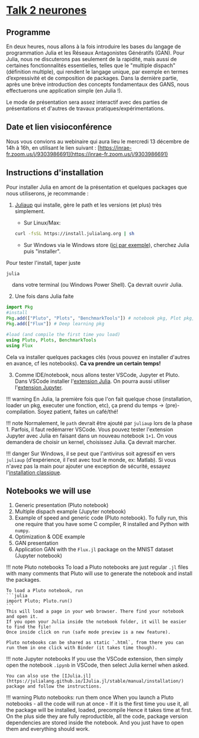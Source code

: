 # [Talk 2 neurones](https://reseau2neurones.mathnum.inrae.fr/node/10)

## Programme

En deux heures, nous allons à la fois introduire les bases du langage de programmation Julia et les Réseaux Antagonistes Génératifs (GAN). Pour Julia, nous ne discuterons pas seulement de la rapidité, mais aussi de certaines fonctionnalités essentielles, telles que le "multiple dispach" (définition multiple), qui rendent le langage unique, par exemple en termes d’expressivité et de composition de packages.
Dans la dernière partie, après une brève introduction des concepts fondamentaux des GANS, nous effectuerons une application simple (en Julia !).

Le mode de présentation sera assez interactif avec des parties de présentations et d'autres de travaux pratiques/expérimentations.

## Date et lien visioconférence

Nous vous convions au webinaire qui aura lieu le mercredi 13 décembre de 14h à 16h, en utilisant le lien suivant : [https://inrae-fr.zoom.us/j/9303986691](https://inrae-fr.zoom.us/j/9303986691)

## Instructions d'installation

Pour installer Julia en amont de la présentation et quelques packages que nous utiliserons, je recommande :

1. [Juliaup](https://github.com/JuliaLang/juliaup) qui installe, gère le path et les versions (et plus) très simplement.
    - Sur Linux/Max:

    ```bash
    curl -fsSL https://install.julialang.org | sh
    ```

    - Sur Windows via le Windows store ([ici par exemple](https://apps.microsoft.com/detail/julia/9NJNWW8PVKMN?hl=fr-fr&gl=FR&rtc=1)), cherchez Julia puis "installer".

Pour tester l'install, taper juste

```bash
julia
```

    dans votre terminal (ou Windows Power Shell). Ça devrait ouvrir Julia.

2. Une fois dans Julia faite

```julia
import Pkg
#install
Pkg.add(["Pluto", "Plots", "BenchmarkTools"]) # notebook pkg, Plot pkg, timing pkg
Pkg.add(["Flux"]) # Deep learning pkg

#load (and compile the first time you load)
using Pluto, Plots, BenchmarkTools
using Flux
```

Cela va installer quelques packages clés (vous pouvez en installer d'autres en avance, cf les notebooks). **Ca va prendre un certain temps!**

3. Comme IDE/notebook, nous allons tester VSCode, Jupyter et Pluto.
Dans VSCode installer l'[extension Julia](https://marketplace.visualstudio.com/items?itemName=julialang.language-julia). On pourra aussi utiliser l'[extension Jupyter](https://marketplace.visualstudio.com/items?itemName=ms-toolsai.jupyter).

!!! warning
    En Julia, la première fois que l'on fait quelque chose (installation, loader un pkg, executer une fonction, etc), ça prend du temps -> (pre)-compilation. Soyez patient, faites un café/thé!

!!! note
    Normalement, le `path` devrait être ajouté par `juliaup` lors de la phase 1. Parfois, il faut redémarrer VSCode. Vous pouvez tester l'extension Jupyter avec Julia en faisant dans un nouveau notebook `1+1`. On vous demandera de choisir un kernel, choisissez Julia. Ça devrait marcher.

!!! danger
    Sur Windows, il se peut que l'antivirus soit agressif en vers `juliaup` (d'expérience, il l'est avec tout le monde, ex: Matlab). Si vous n'avez pas la main pour ajouter une exception de sécurité, essayez l'[installation classique](https://julialang.org/downloads/).

## Notebooks we will use

1. Generic presentation (Pluto notebook)
2. Multiple dispach example (Jupyter notebook)
3. Example of speed and generic code (Pluto notebook). To fully run, this one require that you have some C compiler, R installed and Python with `numpy`.
4. Optimization & ODE example
5. GAN presentation
6. Application GAN with the `Flux.jl` package on the MNIST dataset (Jupyter notebook)

!!! note Pluto notebooks
    To load a Pluto notebooks are just regular `.jl` files with many comments that Pluto will use to generate the notebook and install the packages.

    To load a Pluto notebook, run
    ```julia
    import Pluto; Pluto.run()
    ```
    This will load a page in your web browser. There find your notebook and open it. 
    If you open your Julia inside the notebook folder, it will be easier to find the file!
    Once inside click on run (safe mode preview is a new feature). 
    
    Pluto notebooks can be shared as static `.html`, from there you can run them in one click with Binder (it takes time though).

!!! note Jupyter notebooks
    If you use the VSCode extension, then simply open the notebook `.ipynb` in VSCode, then select Julia kernel when asked.

    You can also use the [IJulia.jl](https://julialang.github.io/IJulia.jl/stable/manual/installation/) package and follow the instructions.

!!! warning Pluto notebooks: run them once
    When you launch a Pluto notebooks
        - all the code will run at once
        - If it is the first time you use it, all the package will be installed, loaded, precompile
    Hence it takes time at first.
    On the plus side they are fully reproductible, all the code, package version dependencies are stored inside the notebook. And you just have to open them and everything should work.



